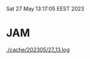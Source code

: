Sat 27 May 13:17:05 EEST 2023
# JAM
<a href='./cache/202305/27_13.log'>./cache/202305/27_13.log</a>
